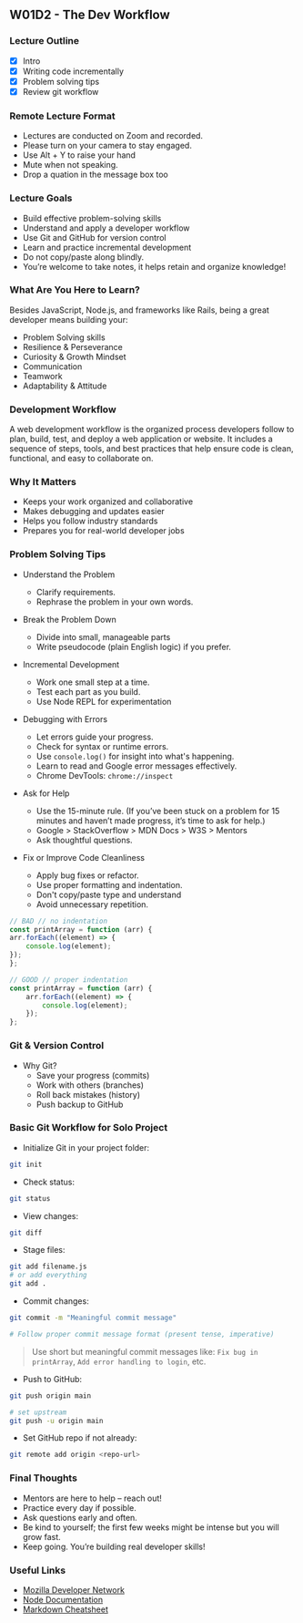 ## W01D2 - The Dev Workflow

### Lecture Outline

- [x] Intro
- [x] Writing code incrementally
- [x] Problem solving tips
- [x] Review git workflow

### Remote Lecture Format

- Lectures are conducted on Zoom and recorded.
- Please turn on your camera to stay engaged.
- Use Alt + Y to raise your hand
- Mute when not speaking.
- Drop a quation in the message box too

### Lecture Goals

- Build effective problem-solving skills
- Understand and apply a developer workflow
- Use Git and GitHub for version control
- Learn and practice incremental development
- Do not copy/paste along blindly.
- You’re welcome to take notes, it helps retain and organize knowledge!

### What Are You Here to Learn?

Besides JavaScript, Node.js, and frameworks like Rails, being a great developer means building your:

- Problem Solving skills
- Resilience & Perseverance
- Curiosity & Growth Mindset
- Communication
- Teamwork
- Adaptability & Attitude

### Development Workflow

A web development workflow is the organized process developers follow to plan, build, test, and deploy a web application or website. It includes a sequence of steps, tools, and best practices that help ensure code is clean, functional, and easy to collaborate on.

### Why It Matters

- Keeps your work organized and collaborative
- Makes debugging and updates easier
- Helps you follow industry standards
- Prepares you for real-world developer jobs

### Problem Solving Tips

- Understand the Problem

  - Clarify requirements.
  - Rephrase the problem in your own words.

- Break the Problem Down

  - Divide into small, manageable parts
  - Write pseudocode (plain English logic) if you prefer.

- Incremental Development

  - Work one small step at a time.
  - Test each part as you build.
  - Use Node REPL for experimentation

- Debugging with Errors

  - Let errors guide your progress.
  - Check for syntax or runtime errors.
  - Use `console.log()` for insight into what's happening.
  - Learn to read and Google error messages effectively.
  - Chrome DevTools: `chrome://inspect`

- Ask for Help

  - Use the 15-minute rule. (If you’ve been stuck on a problem for 15 minutes and haven’t made progress, it’s time to ask for help.)
  - Google > StackOverflow > MDN Docs > W3S > Mentors
  - Ask thoughtful questions.

- Fix or Improve Code Cleanliness
  - Apply bug fixes or refactor.
  - Use proper formatting and indentation.
  - Don't copy/paste type and understand
  - Avoid unnecessary repetition.

```js
// BAD // no indentation
const printArray = function (arr) {
arr.forEach((element) => {
	console.log(element);
});
};

// GOOD // proper indentation
const printArray = function (arr) {
	arr.forEach((element) => {
		console.log(element);
	});
};
```

### Git & Version Control

- Why Git?
  - Save your progress (commits)
  - Work with others (branches)
  - Roll back mistakes (history)
  - Push backup to GitHub

### Basic Git Workflow for Solo Project

- Initialize Git in your project folder:

```bash
git init
```

- Check status:

```bash
git status
```

- View changes:

```bash
git diff
```

- Stage files:

```bash
git add filename.js
# or add everything
git add .
```

- Commit changes:

```bash
git commit -m "Meaningful commit message"

# Follow proper commit message format (present tense, imperative)
```

> Use short but meaningful commit messages like:
> `Fix bug in printArray`, `Add error handling to login`, etc.

- Push to GitHub:

```bash
git push origin main

# set upstream
git push -u origin main
```

- Set GitHub repo if not already:

```bash
git remote add origin <repo-url>
```

### Final Thoughts

- Mentors are here to help – reach out!
- Practice every day if possible.
- Ask questions early and often.
- Be kind to yourself; the first few weeks might be intense but you will grow fast.
- Keep going. You’re building real developer skills!

### Useful Links

- [Mozilla Developer Network](https://developer.mozilla.org/en-US/)
- [Node Documentation](https://nodejs.org/docs/latest/api/)
- [Markdown Cheatsheet](https://github.com/adam-p/markdown-here/wiki/Markdown-Cheatsheet)
